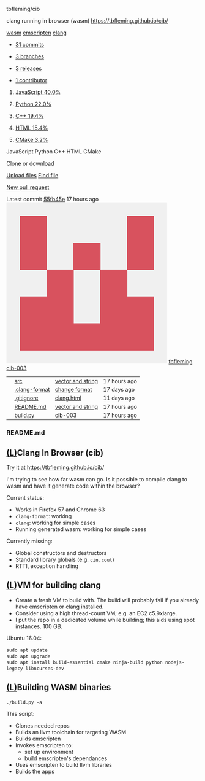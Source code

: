 tbfleming/cib

  clang running in browser (wasm)   https://tbfleming.github.io/cib/

 [wasm](https://github.com/topics/wasm)  [emscripten](https://github.com/topics/emscripten)  [clang](https://github.com/topics/clang)

- [  31 commits](https://github.com/tbfleming/cib/commits/master)

- [  3 branches](https://github.com/tbfleming/cib/branches)

- [  3 releases](https://github.com/tbfleming/cib/releases)

- [  1 contributor](https://github.com/tbfleming/cib/graphs/contributors)

1.   [  JavaScript  40.0%](https://github.com/tbfleming/cib/search?l=javascript)

2.   [  Python  22.0%](https://github.com/tbfleming/cib/search?l=python)

3.   [  C++  19.4%](https://github.com/tbfleming/cib/search?l=c%2B%2B)

4.   [  HTML  15.4%](https://github.com/tbfleming/cib/search?l=html)

5.   [  CMake  3.2%](https://github.com/tbfleming/cib/search?l=cmake)

 JavaScript  Python  C++  HTML  CMake

Clone or download

 [Upload files](https://github.com/tbfleming/cib/upload/master)  [Find file](https://github.com/tbfleming/cib/find/master)

 [New pull request](https://github.com/tbfleming/cib/pull/new/master)

  Latest commit [55fb45e](https://github.com/tbfleming/cib/commit/55fb45e3f532b079c992102c24eed4d6eb2549e5)  17 hours ago      [![@tbfleming](../_resources/87674f6a36aac05e5560e46d7f5aa408.png)](https://github.com/tbfleming)  [tbfleming](https://github.com/tbfleming)    [cib-003](https://github.com/tbfleming/cib/commit/55fb45e3f532b079c992102c24eed4d6eb2549e5)

|     |     |     |     |
| --- | --- | --- | --- |
|     |  [src](https://github.com/tbfleming/cib/tree/master/src) |    [vector and string](https://github.com/tbfleming/cib/commit/d8932692bc4d70a04a6c903cc74b2cc100c300d5) |  17 hours ago |
|     |  [.clang-format](https://github.com/tbfleming/cib/blob/master/.clang-format) |    [change format](https://github.com/tbfleming/cib/commit/04e63a467eb9cbdbe14f2b2ffea7337a2f4dbf9e) |  17 days ago |
|     |  [.gitignore](https://github.com/tbfleming/cib/blob/master/.gitignore) |    [clang.html](https://github.com/tbfleming/cib/commit/2205492d0f78968f9925c5d98470ebb3229758e8) |  11 days ago |
|     |  [README.md](https://github.com/tbfleming/cib/blob/master/README.md) |    [vector and string](https://github.com/tbfleming/cib/commit/d8932692bc4d70a04a6c903cc74b2cc100c300d5) |  17 hours ago |
|     |  [build.py](https://github.com/tbfleming/cib/blob/master/build.py) |    [cib-003](https://github.com/tbfleming/cib/commit/55fb45e3f532b079c992102c24eed4d6eb2549e5) |  17 hours ago |

###    README.md

## [(L)](https://github.com/tbfleming/cib#clang-in-browser-cib)Clang In Browser (cib)

Try it at https://tbfleming.github.io/cib/

I'm trying to see how far wasm can go. Is it possible to compile clang to wasm and have it generate code within the browser?

Current status:

- Works in Firefox 57 and Chrome 63
- `clang-format`: working
- `clang`: working for simple cases
- Running generated wasm: working for simple cases

Currently missing:

- Global constructors and destructors
- Standard library globals (e.g. `cin`, `cout`)
- RTTI, exception handling

## [(L)](https://github.com/tbfleming/cib#vm-for-building-clang)VM for building clang

- Create a fresh VM to build with. The build will probably fail if you already have emscripten or clang installed.
- Consider using a high thread-count VM; e.g. an EC2 c5.9xlarge.
- I put the repo in a dedicated volume while building; this aids using spot instances. 100 GB.

Ubuntu 16.04:

	sudo apt update
	sudo apt upgrade
	sudo apt install build-essential cmake ninja-build python nodejs-legacy libncurses-dev

## [(L)](https://github.com/tbfleming/cib#building-wasm-binaries)Building WASM binaries

	./build.py -a

This script:

- Clones needed repos
- Builds an llvm toolchain for targeting WASM
- Builds emscripten
- Invokes emscripten to:
    - set up environment
    - build emscripten's dependances
- Uses emscripten to build llvm libraries
- Builds the apps